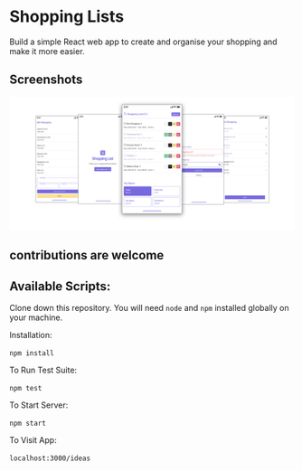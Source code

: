 # Shopping Lists 

Build a simple React web app to create and organise your shopping and make it more easier.

## Screenshots
![React Shopping Lists](https://github.com/Jaouadi7/shopping-lists/blob/main/screenshot.jpg)

## contributions are welcome

## Available Scripts:  

Clone down this repository. You will need `node` and `npm` installed globally on your machine.  

Installation:

`npm install`  

To Run Test Suite:  

`npm test`  

To Start Server:

`npm start`  

To Visit App:

`localhost:3000/ideas` 


